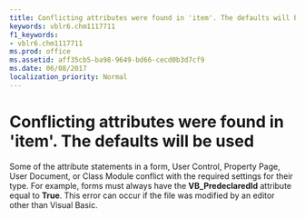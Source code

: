 ```yaml
---
title: Conflicting attributes were found in 'item'. The defaults will be used
keywords: vblr6.chm1117711
f1_keywords:
- vblr6.chm1117711
ms.prod: office
ms.assetid: aff35cb5-ba98-9649-bd66-cecd0b3d7cf9
ms.date: 06/08/2017
localization_priority: Normal
---
```



# Conflicting attributes were found in 'item'. The defaults will be used

Some of the attribute statements in a form, User Control, Property Page, User Document, or Class Module conflict with the required settings for their type. For example, forms must always have the  **VB_PredeclaredId** attribute equal to **True**. This error can occur if the file was modified by an editor other than Visual Basic.


